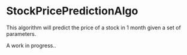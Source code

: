 # StockPricePredictionAlgo

This algorithm will predict the price of a stock in 1 month given a set of parameters.

A work in progress..
